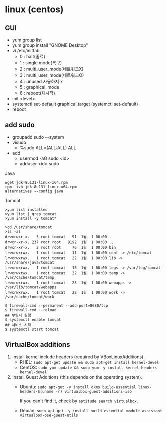# linux \(centos\)

## GUI

* yum group list
* yum group install "GNOME Desktop" 
* vi /etc/inittab 
  * 0 : halt\(종료\)
  * 1 : single mode\(복구\)
  * 2 : multi\_user\_mode\(네트워크X\) 
  * 3 : multi\_user\_mode\(네트워크O\) 
  * 4 : unused 사용하지 x 
  * 5 : graphical\_mode 
  * 6 : reboot\(재시작\)
* init &lt;level&gt;
* systemctl set-default graphical.target  \(systemctl set-default\)
* reboot

## add sudo

* groupadd sudo --system
* visudo  
  * %sudo ALL=\(ALL:ALL\) ALL
* add
  * usermod -aG sudo &lt;id&gt;
  * adduser &lt;id&gt; sudo

Java

```text
wget jdk-8u131-linux-x64.rpm
rpm -ivh jdk-8u131-linux-x64.rpm
alternatives --config java
```

Tomcat

```text
>yum list installed
>yum list | grep tomcat
>yum install -y tomcat*
```

```text
>cd /usr/share/tomcat
>ls -al
drwxrwxr-x.   3 root tomcat   91  1월  1 00:00 .
drwxr-xr-x. 237 root root   8192  1월  1 00:00 ..
drwxr-xr-x.   2 root root     76  1월  1 00:00 bin
lrwxrwxrwx.   1 root tomcat   11  1월  1 00:00 conf -> /etc/tomcat
lrwxrwxrwx.   1 root tomcat   22  1월  1 00:00 lib -> /usr/share/java/tomcat
lrwxrwxrwx.   1 root tomcat   15  1월  1 00:00 logs -> /var/log/tomcat
lrwxrwxrwx.   1 root tomcat   22  1월  1 00:00 temp -> /var/cache/tomcat/temp
lrwxrwxrwx.   1 root tomcat   23  1월  1 00:00 webapps -> /var/lib/tomcat/webapps
lrwxrwxrwx.   1 root tomcat   22  1월  1 00:00 work -> /var/cache/tomcat/work
```

```text
$ firewall-cmd --permanent --add-port=8080/tcp 
$ firewall-cmd --reload
## 부팅시 실행
$ systemctl enable tomcat
## 서비스 시작
$ systemctl start tomcat
```

## VirtualBox additions

1. Install kernel include headers \(required by VBoxLinuxAdditions\).
   * RHEL: `sudo apt-get update && sudo apt-get install kernel-devel`
   * CentOS: `sudo yum update && sudo yum -y install kernel-headers kernel-devel`
2. Install Guest Additions \(this depends on the operating system\).
   * Ubuntu: `sudo apt-get -y install dkms build-essential linux-headers-$(uname -r) virtualbox-guest-additions-iso`

     If you can't find it, check by `aptitude search virtualbox`.

   * Debian: `sudo apt-get -y install build-essential module-assistant virtualbox-ose-guest-utils`

